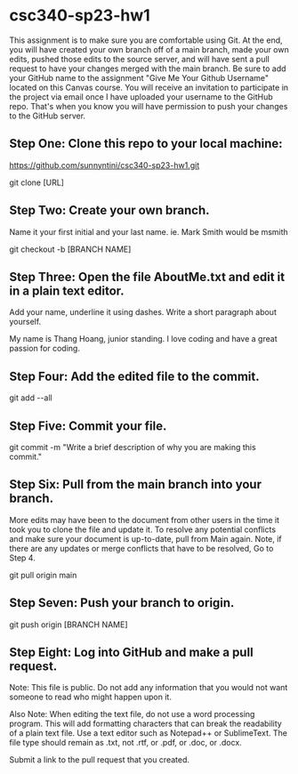 # csc340-sp23-hw1

This assignment is to make sure you are comfortable using Git. At the end, you will have created your own branch off of a main branch, made your own edits, pushed those edits to the source server, and will have sent a pull request to have your changes merged with the main branch. Be sure to add your GitHub name to the assignment "Give Me Your Github Username" located on this Canvas course. You will receive an invitation to participate in the project via email once I have uploaded your username to the GitHub repo. That's when you know you will have permission to push your changes to the GitHub server.

## Step One: Clone this repo to your local machine:
https://github.com/sunnyntini/csc340-sp23-hw1.git 

git clone [URL]

## Step Two: Create your own branch.
Name it your first initial and your last name. ie. Mark Smith would be msmith 

git checkout -b [BRANCH NAME]

## Step Three: Open the file AboutMe.txt and edit it in a plain text editor.
Add your name, underline it using dashes. Write a short paragraph about yourself.

My name is Thang Hoang, junior standing. I love coding and have a great passion for coding.

## Step Four: Add the edited file to the commit.

git add --all

## Step Five: Commit your file.

git commit -m "Write a brief description of why you are making this commit."

## Step Six: Pull from the main branch into your branch.
More edits may have been to the document from other users in the time it took you to clone the file and update it.
To resolve any potential conflicts and make sure your document is up-to-date, pull from Main again.
Note, if there are any updates or merge conflicts that have to be resolved, Go to Step 4.

git pull origin main

## Step Seven: Push your branch to origin.

git push origin [BRANCH NAME]

## Step Eight: Log into GitHub and make a pull request.

Note: This file is public. Do not add any information that you would not want someone to read who might happen upon it.

Also Note: When editing the text file, do not use a word processing program. This will add formatting characters that can break the readability of a plain text file. Use a text editor such as Notepad++ or SublimeText. The file type should remain as .txt, not .rtf, or .pdf, or .doc, or .docx.

Submit a link to the pull request that you created.
